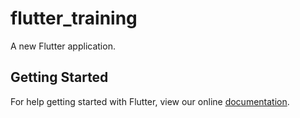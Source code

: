 # flutter_training

A new Flutter application.

## Getting Started

For help getting started with Flutter, view our online
[documentation](https://flutter.io/).
